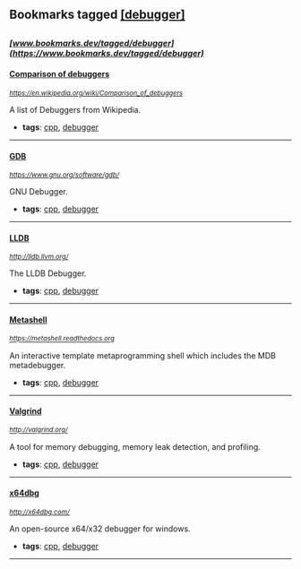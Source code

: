 ## Bookmarks tagged [[debugger]](https://www.bookmarks.dev/search?q=[debugger])

_<sup><sup>[www.bookmarks.dev/tagged/debugger](https://www.bookmarks.dev/tagged/debugger)</sup></sup>_
---
#### [Comparison of debuggers](https://en.wikipedia.org/wiki/Comparison_of_debuggers)
_<sup>https://en.wikipedia.org/wiki/Comparison_of_debuggers</sup>_

A list of Debuggers from Wikipedia.
* **tags**: [cpp](../tagged/cpp.md), [debugger](../tagged/debugger.md)
---
#### [GDB](https://www.gnu.org/software/gdb/)
_<sup>https://www.gnu.org/software/gdb/</sup>_

GNU Debugger.
* **tags**: [cpp](../tagged/cpp.md), [debugger](../tagged/debugger.md)
---
#### [LLDB](http://lldb.llvm.org/)
_<sup>http://lldb.llvm.org/</sup>_

The LLDB Debugger.
* **tags**: [cpp](../tagged/cpp.md), [debugger](../tagged/debugger.md)
---
#### [Metashell](https://metashell.readthedocs.org)
_<sup>https://metashell.readthedocs.org</sup>_

An interactive template metaprogramming shell which includes the MDB metadebugger.
* **tags**: [cpp](../tagged/cpp.md), [debugger](../tagged/debugger.md)
---
#### [Valgrind](http://valgrind.org/)
_<sup>http://valgrind.org/</sup>_

A tool for memory debugging, memory leak detection, and profiling.
* **tags**: [cpp](../tagged/cpp.md), [debugger](../tagged/debugger.md)
---
#### [x64dbg](http://x64dbg.com/)
_<sup>http://x64dbg.com/</sup>_

An open-source x64/x32 debugger for windows.
* **tags**: [cpp](../tagged/cpp.md), [debugger](../tagged/debugger.md)
---
